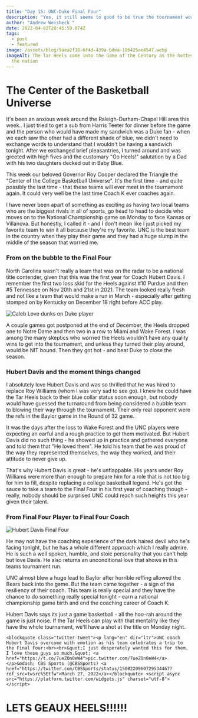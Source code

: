 ```yaml
---
title: "Day 15: UNC-Duke Final Four"
description: "Yes, it still seems to good to be true the tournament worked out like this "
author: "Andrew Weisbeck "
date: 2022-04-02T20:45:59.874Z
tags:
  - post
  - featured
image: /assets/blog/9aea2f18-6f4d-439a-bdea-186425ae4547.webp
imageAlt: The Tar Heels come into the Game of the Century as the hottest team in
  the nation
---
```

# The Center of the Basketball Universe

It's been an anxious week around the Raleigh-Durham-Chapel Hill area this week.. I just tried to get a sub from Harris Teeter for dinner before the game and the person who would have made my sandwich was a Duke fan - when we each saw the other had a different shade of blue, we didn't need to exchange words to understand that I wouldn't be having a sandwich tonight. After we exchanged brief pleasantries, I turned around and was greeted with high fives and the customary "Go Heels!" salutation by a Dad with his two daughters decked out in Baby Blue. 

This week our beloved Governor Roy Cooper declared the Triangle the "Center of the College Basketball Universe". It's the first time - and quite possibly the last time - that these teams will ever meet in the tournament again. It could very well be the last time Coach K ever coaches again. 

I have never been apart of something as exciting as having two local teams who are the biggest rivals in all of sports, go head to head to decide who moves on to the National Championship game on Monday to face Kansas or Villanova. But honestly, I called it - and I don't mean like I just picked my favorite team to win it all because they're my favorite. UNC is the best team in the country when they play their game and they had a huge slump in the middle of the season that worried me. 

### From on the bubble to the Final Four

North Carolina wasn't really a team that was on the radar to be a national title contender, given that this was the first year for Coach Hubert Davis. I remember the first two loss skid for the Heels against #10 Purdue and then #5 Tennessee on Nov 20th and 21st in 2021. The team looked really fresh and not like a team that would make a run in March - especially after getting stomped on by Kentucky on December 18 right before ACC play.

![Caleb Love dunks on Duke player](/assets/blog/kalebloveunc.webp "Caleb Love has been a big part of UNC's late season resurgence ")

A couple games got postponed at the end of December, the Heels dropped one to Notre Dame and then two in a row to Miami and Wake Forest. I was among the many skeptics who worried the Heels wouldn't have any quality wins to get into the tournament, and unless they turned their play around, would be NIT bound. Then they got hot - and beat Duke to close the season.

### Hubert Davis and the moment things changed

I absolutely love Hubert Davis and was so thrilled that he was hired to replace Roy Williams (whom I was very sad to see go). I knew he could have the Tar Heels back to their blue collar status soon enough, but nobody would have guessed the turnaround from being considered a bubble team to blowing their way through the tournament. Their only real opponent were the refs in the Baylor game in the Round of 32 game. 

It was the days after the loss to Wake Forest and the UNC players were expecting an earful and a rough practice to get them motivated. But Hubert Davis did no such thing - he showed up in practice and gathered everyone and told them that "He loved them". He told his team that he was proud of the way they represented themselves, the way they worked, and their attitude to never give up. 

That's why Hubert Davis is great - he's unflappable. His years under Roy Williams were more than enough to prepare him for a role that is not too big for him to fill, despite replacing a college basketball legend. He's got the sauce to take a team to the Final Four in his first year of coaching though - really, nobody should be surprised UNC could reach such heights this year given their talent.

### From Final Four Player to Final Four Coach

![Hubert Davis Final Four](/assets/blog/hubdavisplayer.jpeg "Hubert Davis in the Final Four as a Junior at UNC")

He may not have the coaching experience of the dark haired devil who he's facing tonight, but he has a whole different approach which I really admire. He is such a well spoken, humble, and stoic personality that you can't help but love Davis. He also returns an unconditional love that shows in this teams tournament run.

UNC almost blew a huge lead to Baylor after horrible reffing allowed the Bears back into the game. But the team came together - a sign of the resiliency of their coach. This team is really special and they have the chance to do something really special tonight - earn a national championship game birth and end the coaching career of Coach K. 

Hubert Davis says its just a game basketball - all the hoo-rah around the game is just noise. If the Tar Heels can play with that mentality like they have the whole tournament, we'll have a shot at the title on Monday night.

```
<blockquote class="twitter-tweet"><p lang="en" dir="ltr">UNC coach Hubert Davis overcome with emotion as his team celebrates a trip to the Final Four:<br><br>&quot;I just desperately wanted this for them. I love these guys so much.&quot; <a href="https://t.co/7ueZOn0eW4">pic.twitter.com/7ueZOn0eW4</a></p>&mdash; CBS Sports (@CBSSports) <a href="https://twitter.com/CBSSports/status/1508220960729534467?ref_src=twsrc%5Etfw">March 27, 2022</a></blockquote> <script async src="https://platform.twitter.com/widgets.js" charset="utf-8"></script>
```

# LETS GEAUX HEELS!!!!!!